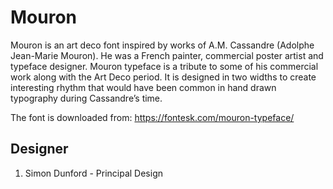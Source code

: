 # Mouron

Mouron is an art deco font inspired by works of A.M. Cassandre (Adolphe
Jean-Marie Mouron). He was a French painter, commercial poster artist and
typeface designer. Mouron typeface is a tribute to some of his commercial work
along with the Art Deco period. It is designed in two widths to create
interesting rhythm that would have been common in hand drawn typography during
Cassandre’s time.

The font is downloaded from:
https://fontesk.com/mouron-typeface/




## Designer
1. Simon Dunford - Principal Design
